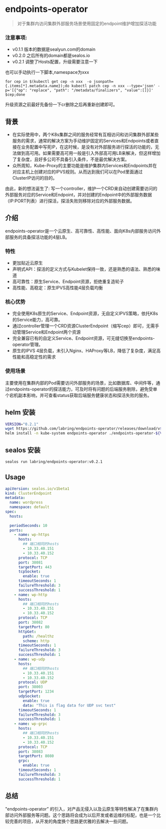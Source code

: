 # endpoints-operator

> 对于集群内访问集群外部服务场景使用固定的endpoint维护增加探活功能

### 注意事项:

- v0.1.1 版本的数据是sealyun.com的domain
- v0.2.0 之后所有的domain都是sealos.io
- v0.2.1 调整了Hosts配置，升级需要注意一下

也可以手动执行一下脚本,namespace为xxx
```shell
for cep in $(kubectl get cep -n xxx  -o jsonpath={.items[*].metadata.name});do kubectl patch cep -n xxx --type='json' -p='[{"op": "replace", "path": "/metadata/finalizers", "value":[]}]'  $cep;done
```

升级资源之前最好先备份一下cr删除之后再重新创建即可。

## 背景

- 在实际使用中，两个K8s集群之间的服务经常有互相访问和访问集群外部某些服务的需求，通常的解决方案为手动维护固定的Services和Endpoints或者直接在业务配置中写死IP，在这时候，是没有对外部服务进行探活的功能的，无法做到高可用。如果需要高可用一般是引入外部高可用LB来解决，但这样增加了复杂度，且好多公司不具备引入条件，不是最优解决方案。
- 众所周知，Kube-Proxy的主要功能是维护集群内Services和Endpoints并在对应主机上创建对应的IPVS规则。从而达到我们可以在Pod里面通过ClusterIP访问的目的。

由此，新的想法诞生了: 写一个controller，维护一个CRD来自动创建需要访问的外部服务对应的Service和Endpoint，并对创建的Endpoint中的外部服务数据（IP:PORT列表）进行探活，探活失败则移除对应的外部服务数据。

## 介绍

endpoints-operator是一个云原生、高可靠性、高性能、面向K8s内部服务访问外部服务的具备探活功能的4层LB。

### 特性

- 更加贴近云原生
- 声明式API：探活的定义方式与Kubelet保持一致，还是熟悉的语法、熟悉的味道
- 高可靠性：原生Service、Endpoint资源，拒绝重复造轮子
- 高性能、高稳定：原生IPVS高性能4层负载均衡

  

### 核心优势

- 完全使用K8s原生的Service、Endpoint资源，无自定义IPVS策略，依托K8s的Service能力，高可靠。
- 通过controller管理一个CRD资源ClusterEndpoint（缩写cep）即可，无需手动管理Service和Endpoint两个资源
- 完全兼容已有的自定义Service、Endpoint资源，可无缝切换至endpoints-operator管理。
- 原生的IPVS 4层负载，未引入Nginx、HAProxy等LB，降低了复杂度，满足高性能和高稳定性的需求

### 使用场景

主要使用在集群内部的Pod需要访问外部服务的场景，比如数据库、中间件等，通过endpoints-operator的探活能力，可及时将有问题的后端服务剔除，避免受单个宕机副本影响，并可查看status获取后端服务健康状态和探活失败的服务。

## helm 安装

```bash
VERSION="0.2.1"
wget https://github.com/labring/endpoints-operator/releases/download/v${VERSION}/endpoints-operator-${VERSION}.tgz
helm install -n kube-system endpoints-operator ./endpoints-operator-${VERSION}.tgz
```

## sealos 安装

```bash
sealos run labring/endpoints-operator:v0.2.1
```

## Usage

```yaml
apiVersion: sealos.io/v1beta1
kind: ClusterEndpoint
metadata:
  name: wordpress
  namespace: default
spec:
  hosts:
    
  periodSeconds: 10
  ports:
    - name: wp-https
      hosts:
        ## 端口相同的hosts
        - 10.33.40.151
        - 10.33.40.152
      protocol: TCP
      port: 38081
      targetPort: 443
      tcpSocket:
        enable: true
      timeoutSeconds: 1
      failureThreshold: 3
      successThreshold: 1
    - name: wp-http
      hosts:
        ## 端口相同的hosts
        - 10.33.40.151
        - 10.33.40.152
      protocol: TCP
      port: 38082
      targetPort: 80
      httpGet:
        path: /healthz
        scheme: http
      timeoutSeconds: 1
      failureThreshold: 3
      successThreshold: 1      
    - name: wp-udp
      hosts:
        ## 端口相同的hosts
        - 10.33.40.151
        - 10.33.40.152
      protocol: UDP
      port: 38003
      targetPort: 1234
      udpSocket:
        enable: true
        data: "This is flag data for UDP svc test"
      timeoutSeconds: 1
      failureThreshold: 3
      successThreshold: 1
    - name: wp-grpc
      hosts:
        ## 端口相同的hosts
        - 10.33.40.151
        - 10.33.40.152
      protocol: TCP
      port: 38083
      targetPort: 8080
      grpc:
        enable: true
      timeoutSeconds: 1
      failureThreshold: 3
      successThreshold: 1
```

## 总结
"endpoints-operator” 的引入，对产品无侵入以及云原生等特性解决了在集群内部访问外部服务等问题。这个思路将会成为以后开发或者运维的标配，也是一个比较完善的项目，从开发的角度换个思路更优雅的去解决一些问题。
